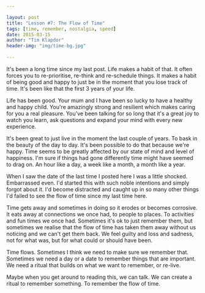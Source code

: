 ```yaml
---

layout: post
title: "Lesson #7: The Flow of Time"
tags: [time, remember, nostalgia, speed]
date: 2015-03-15
author: "Tim Klapdor"
header-img: "img/time-bg.jpg"
 
---
```


It's been a long time since my last post. Life makes a habit of that. It often forces you to re-prioritise, re-think and re-schedule things. It makes a habit of being good and happy to just be in the moment that you lose track of time. It's been like that the first 3 years of your life. 

Life has been good. Your mum and I have been so lucky to have a healthy and happy child. You're amazingly strong and resilient which makes caring for you a real pleasure. You've been talking for so long that it's a great joy to watch you learn, ask questions and expand your mind with every new experience. 

It's been great to just live in the moment the last couple of years. To bask in the beauty of the day to day. It's been possible to do that because we're happy. Time seems to be greatly affected by our state of mind and level of happiness. I'm sure if things had gone differently time might have seemed to drag on. An hour like a day, a week like a month, a month like a year. 

When I saw the date of the last time I posted here I was a little shocked. Embarrassed even. I'd started this with such noble intentions and simply forgot about it. I'd become distracted and caught up in so many other things I'd failed to see the flow of time since my last time here. 

Time gets away and sometimes in doing so it erodes or becomes corrosive. It eats away at connections we once had, to people to places. To activities and fun times we once had. Sometimes it's ok to just remember them, but sometimes we realise that the flow of time has taken them away without us noticing and we can't get them back. We feel guilty and loss and sadness, not for what was, but for what could or should have been. 

Time flows. Sometimes I think we need to make sure we remember that. Sometimes we need a day or a date to remember things that are important. We need a ritual that builds on what we want to remember, or re-live. 

Maybe when you get around to reading this, we can talk. We can create a ritual to remember something. To remember the flow of time.  